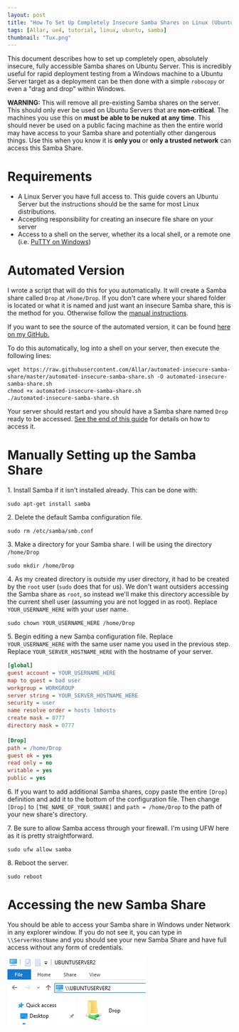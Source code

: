```yaml
---
layout: post
title: "How To Set Up Completely Insecure Samba Shares on Linux (Ubuntu Server)"
tags: [Allar, ue4, tutorial, linux, ubuntu, samba]
thumbnail: "Tux.png"
---
```


This document describes how to set up completely open, absolutely insecure, fully accessible Samba shares on Ubuntu Server. This is incredibly useful for rapid deployment testing from a Windows machine to a Ubuntu Server target as a deployment can be then done with a simple `robocopy` or even a "drag and drop" within Windows. <!-- more -->

__WARNING:__ This will remove all pre-existing Samba shares on the server. This should only ever be used on Ubuntu Servers that are __non-critical__. The machines you use this on __must be able to be nuked at any time__. This should never be used on a public facing machine as then the entire world may have access to your Samba share and potentially other dangerous things. Use this when you know it is __only you__ or __only a trusted network__ can access this Samba Share.

# Requirements

+ A Linux Server you have full access to. This guide covers an Ubuntu Server but the instructions should be the same for most Linux distributions.
+ Accepting responsibility for creating an insecure file share on your server
+ Access to a shell on the server, whether its a local shell, or a remote one (i.e. [PuTTY on Windows](http://www.chiark.greenend.org.uk/~sgtatham/putty/download.html))

# Automated Version

I wrote a script that will do this for you automatically. It will create a Samba share called `Drop` at `/home/Drop`. If you don't care where your shared folder is located or what it is named and just want an insecure Samba share, this is the method for you. Otherwise follow the [manual instructions](#manually-setting-up-the-samba-share).

If you want to see the source of the automated version, it can be found [here on my GitHub.](https://github.com/Allar/automated-insecure-samba-share)

To do this automatically, log into a shell on your server, then execute the following lines:

``` shell
wget https://raw.githubusercontent.com/Allar/automated-insecure-samba-share/master/automated-insecure-samba-share.sh -O automated-insecure-samba-share.sh
chmod +x automated-insecure-samba-share.sh
./automated-insecure-samba-share.sh
```

Your server should restart and you should have a Samba share named `Drop` ready to be accessed. [See the end of this guide](#accessing-the-new-samba-share) for details on how to access it.

# Manually Setting up the Samba Share
 
1\. Install Samba if it isn't installed already. This can be done with:

``` shell
sudo apt-get install samba
```
	
2\. Delete the default Samba configuration file.

``` shell
sudo rm /etc/samba/smb.conf
```
	
3\. Make a directory for your Samba share. I will be using the directory `/home/Drop`

``` shell
sudo mkdir /home/Drop
```
	
4\. As my created directory is outside my user directory, it had to be created by the `root` user (`sudo` does that for us). We don't want outsiders accessing the Samba share as `root`, so instead we'll make this directory accessible by the current shell user (assuming you are not logged in as root). Replace `YOUR_USERNAME_HERE` with your user name.

``` shell
sudo chown YOUR_USERNAME_HERE /home/Drop
```

5\. Begin editing a new Samba configuration file. Replace `YOUR_USERNAME_HERE` with the same user name you used in the previous step. Replace `YOUR_SERVER_HOSTNAME_HERE` with the hostname of your server.
	
``` ini
[global]
guest account = YOUR_USERNAME_HERE
map to guest = bad user
workgroup = WORKGROUP
server string = YOUR_SERVER_HOSTNAME_HERE
security = user
name resolve order = hosts lmhosts
create mask = 0777
directory mask = 0777

[Drop]
path = /home/Drop
guest ok = yes
read only = no
writable = yes
public = yes
```

6\. If you want to add additional Samba shares, copy paste the entire `[Drop]` definition and add it to the bottom of the configuration file. Then change `[Drop]` to `[THE_NAME_OF_YOUR_SHARE]` and `path = /home/Drop` to the path of your new share's directory.

7\. Be sure to allow Samba access through your firewall. I'm using UFW here as it is pretty straightforward.

``` shell
sudo ufw allow samba
```

8\. Reboot the server.

``` shell
sudo reboot
```
	
# Accessing the new Samba Share

You should be able to access your Samba share in Windows under Network in any explorer window. If you do not see it, you can type in `\\ServerHostName` and you should see your new Samba Share and have full access without any form of credentials.

![Samba Share access in Windows](/images/tutorials/setting-up-samba-no-security/SambaShareInWindows.png)
